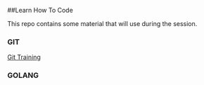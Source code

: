 ##Learn How To Code

This repo contains some material that will use during the session.   

### GIT
[Git Training](documentation/GIT.md)

### GOLANG
